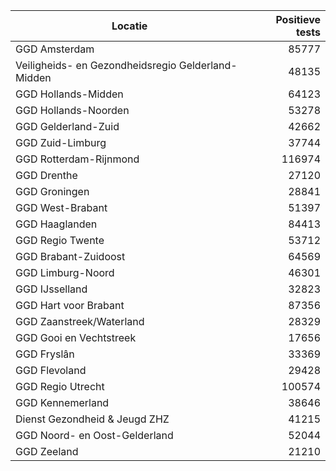 | Locatie | Positieve tests |
|---------|----------------:|
| GGD Amsterdam                            | 85777 |
| Veiligheids- en Gezondheidsregio Gelderland-Midden | 48135 |
| GGD Hollands-Midden                      | 64123 |
| GGD Hollands-Noorden                     | 53278 |
| GGD Gelderland-Zuid                      | 42662 |
| GGD Zuid-Limburg                         | 37744 |
| GGD Rotterdam-Rijnmond                   | 116974 |
| GGD Drenthe                              | 27120 |
| GGD Groningen                            | 28841 |
| GGD West-Brabant                         | 51397 |
| GGD Haaglanden                           | 84413 |
| GGD Regio Twente                         | 53712 |
| GGD Brabant-Zuidoost                     | 64569 |
| GGD Limburg-Noord                        | 46301 |
| GGD IJsselland                           | 32823 |
| GGD Hart voor Brabant                    | 87356 |
| GGD Zaanstreek/Waterland                 | 28329 |
| GGD Gooi en Vechtstreek                  | 17656 |
| GGD Fryslân                              | 33369 |
| GGD Flevoland                            | 29428 |
| GGD Regio Utrecht                        | 100574 |
| GGD Kennemerland                         | 38646 |
| Dienst Gezondheid & Jeugd ZHZ            | 41215 |
| GGD Noord- en Oost-Gelderland            | 52044 |
| GGD Zeeland                              | 21210 |
